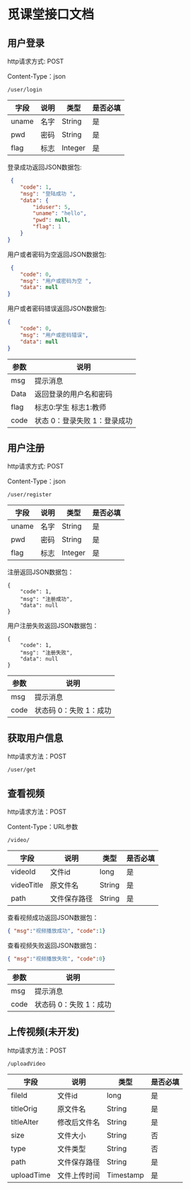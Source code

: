 # 觅课堂接口文档

## 用户登录

http请求方式: POST

Content-Type：json

```http
/user/login 
```

| 字段  | 说明 | 类型    | 是否必填 |
| ----- | ---- | ------- | -------- |
| uname | 名字 | String  | 是       |
| pwd   | 密码 | String  | 是       |
| flag  | 标志 | Integer | 是       |

 

登录成功返回JSON数据包:

```json
 {
    "code": 1,
    "msg": "登陆成功 ",
    "data": {
        "iduser": 5,
        "uname": "hello",
        "pwd": null,
        "flag": 1
    }
}
```

用户或者密码为空返回JSON数据包:

```json
 {
    "code": 0,
    "msg": "用户或密码为空 ",
    "data": null
}  
```

用户或者密码错误返回JSON数据包: 

```json
{
    "code": 0,
    "msg": "用户或密码错误",
    "data": null
}    
```

| 参数 | 说明                         |
| ---- | ---------------------------- |
| msg  | 提示消息                     |
| Data | 返回登录的用户名和密码       |
| flag | 标志0:学生 标志1:教师        |
| code | 状态 0：登录失败 1：登录成功 |

## 用户注册

http请求方式: POST

Content-Type：json  

```http
/user/register
```

| 字段  | 说明 | 类型    | 是否必填 |
| ----- | ---- | ------- | -------- |
| uname | 名字 | String  | 是       |
| pwd   | 密码 | String  | 是       |
| flag  | 标志 | Integer | 是       |

注册返回JSON数据包： 

```
{
    "code": 1,
    "msg": "注册成功",
    "data": null
}
```

用户注册失败返回JSON数据包：

```
{
    "code": 1,
    "msg": "注册失败",
    "data": null
}
```

| 参数 | 说明                   |
| ---- | ---------------------- |
| msg  | 提示消息               |
| code | 状态码 0：失败 1：成功 |

## 获取用户信息

http请求方法：POST

```http
/user/get
```



## 查看视频

http请求方法：POST

Content-Type：URL参数

```http
/video/
```

| 字段       | 说明         | 类型   | 是否必填 |
| ---------- | ------------ | ------ | -------- |
| videoId    | 文件id       | long   | 是       |
| videoTitle | 原文件名     | String | 是       |
| path       | 文件保存路径 | String | 是       |

查看视频成功返回JSON数据包：

```json
{ "msg":"视频播放成功", "code":1} 
```

查看视频失败返回JSON数据包：

```json
{ "msg":"视频播放失败", "code":0} 
```

| 参数 | 说明                   |
| ---- | ---------------------- |
| msg  | 提示消息               |
| code | 状态码 0：失败 1：成功 |

## 上传视频(未开发)

http请求方法：POST

```http
/uploadVideo
```

| 字段       | 说明         | 类型      | 是否必填 |
| ---------- | ------------ | --------- | -------- |
| fileId     | 文件id       | long      | 是       |
| titleOrig  | 原文件名     | String    | 是       |
| titleAlter | 修改后文件名 | String    | 是       |
| size       | 文件大小     | String    | 否       |
| type       | 文件类型     | String    | 否       |
| path       | 文件保存路径 | String    | 是       |
| uploadTime | 文件上传时间 | Timestamp | 是       |

